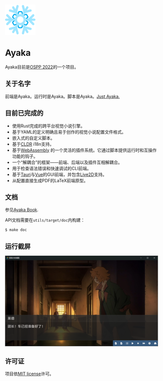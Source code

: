 <img width=100 src="assets/logo.png"/>

# Ayaka

Ayaka目前是[OSPP 2022](https://summer-ospp.ac.cn/)的一个项目。

## 关于名字
前端是Ayaka。运行时是Ayaka。脚本是Ayaka。[Just Ayaka.](https://bbs.mihoyo.com/ys/article/21828380)

## 目前已完成的
* 使用Rust完成的跨平台视觉小说引擎。
* 基于YAML的定义明确且易于创作的视觉小说配置文件格式。
* 嵌入式的自定义脚本。
* 基于[CLDR](https://github.com/unicode-org/cldr) i18n支持。
* 基于[WebAssembly](https://webassembly.org/) 的一个灵活的插件系统。它通过脚本提供运行时和互操作功能的钩子。
* 一个“解耦合”的框架——前端、后端以及插件互相解耦合。
* 用于检查语法错误和快速调试的CLI前端。
* 基于[Tauri](https://tauri.app/)与[Vue](https://vuejs.org/)的GUI前端，并包含[Live2D](https://www.live2d.com)支持。
* 从配置直接生成PDF的LaTeX前端原型。

## 文档
参见[Ayaka Book](https://uni-gal.github.io/Ayaka/zh-Hans).

API文档需要在`utils/target/doc`内构建：
``` bash
$ make doc
```

## 运行截屏
![奥尔加](assets/galgui.png)

## 许可证

项目依[MIT license](LICENSE)许可。
